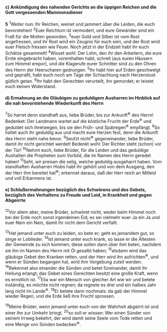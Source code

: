 #### c) Ankündigung des nahenden Gerichts an die üppigen Reichen und die Gott vergessenden Mammonsdiener

__5__
<sup>1</sup>Weiter nun: Ihr Reichen, weinet und jammert über die Leiden, die euch bevorstehen!
<sup>2</sup>Euer Reichtum ist vermodert, und eure Gewänder sind ein Fraß für die Motten geworden,
<sup>3</sup>euer Gold und Silber ist vom Rost angefressen, und ihr Rost wird ein Zeugnis für euch sein, und der Rost wird euer Fleisch fressen wie Feuer. Noch jetzt in der Endzeit habt ihr euch Schätze gesammelt!
<sup>4</sup>Wisset wohl: Der Lohn, den ihr den Arbeitern, die eure Ernte eingebracht haben, vorenthalten habt, schreit (aus euren Häusern zum Himmel empor), und die Klagerufe eurer Schnitter sind zu den Ohren des Herrn der Heerscharen gedrungen.
<sup>5</sup>Ihr habt hier auf Erden geschwelgt und gepraßt, habt euch noch am Tage der Schlachtung nach Herzenslust gütlich getan.
<sup>6</sup>Ihr habt den Gerechten verurteilt, ihn gemordet; er leistet euch keinen Widerstand.

#### d) Ermahnung an die Gläubigen zu geduldigem Ausharren im Hinblick auf die nah bevorstehende Wiederkunft des Herrn

<sup>7</sup>So harret denn standhaft aus, liebe Brüder, bis zur Ankunft<sup title="= Wiederkunft">&#x2732;</sup> des Herrn! Bedenket: Der Landmann wartet auf die köstliche Frucht der Erde<sup title="oder: seines Feldes">&#x2732;</sup> und geduldet sich ihretwegen, bis sie den Früh- und Spätregen<sup title="= Herbst- und Frühlingsregen">&#x2732;</sup> empfängt.
<sup>8</sup>So haltet auch ihr geduldig aus und macht eure Herzen fest, denn die Ankunft des Herrn steht nahe bevor.
<sup>9</sup>Seufzt nicht<sup title="= werdet nicht ungehalten">&#x2732;</sup> gegeneinander, liebe Brüder, damit ihr nicht gerichtet werdet! Bedenkt wohl: Der Richter steht (schon) vor der Tür!
<sup>10</sup>Nehmt euch, liebe Brüder, für die Leiden und das geduldige Aushalten die Propheten zum Vorbild, die im Namen des Herrn geredet haben!
<sup>11</sup>Seht, wir preisen die selig, welche geduldig ausgeharrt haben. Vom standhaften Ausharren Hiobs habt ihr gehört und von dem Ausgang, den der Herr ihm bereitet hat<sup title="Hiob 42,10-17">&#x2732;</sup>; erkennet daraus, daß der Herr reich an Mitleid und voll Erbarmens ist.

#### e) Schlußermahnungen bezüglich des Schwörens und des Gebets, bezüglich des Verhaltens zu Freude und Leid, in Krankheit und gegen Abgeirrte

<sup>12</sup>Vor allem aber, meine Brüder, schwöret nicht, weder beim Himmel noch bei der Erde noch sonst irgendeinen Eid; es sei vielmehr euer Ja ein Ja und euer Nein ein Nein, damit ihr nicht dem Gericht verfallt.

<sup>13</sup>Hat jemand unter euch zu leiden, so bete er; geht es jemandem gut, so singe er Loblieder.
<sup>14</sup>Ist jemand unter euch krank, so lasse er die Ältesten der Gemeinde zu sich kommen; diese sollen dann über ihm beten, nachdem sie ihn im Namen des Herrn mit Öl gesalbt haben;
<sup>15</sup>alsdann wird das gläubige Gebet den Kranken retten, und der Herr wird ihn aufrichten<sup title="= aufstehen lassen">&#x2732;</sup>, und wenn er Sünden begangen hat, wird ihm Vergebung zuteil werden.
<sup>16</sup>Bekennet also einander die Sünden und betet füreinander, damit ihr Heilung erlangt; das Gebet eines Gerechten besitzt eine große Kraft, wenn es ernstlich ist.
<sup>17</sup>Elia war ein Mensch von gleicher Art wie wir und betete inständig, es möchte nicht regnen; da regnete es drei und ein halbes Jahr lang nicht im Lande<sup title="oder: auf Erden">&#x2732;</sup>.
<sup>18</sup>Er betete dann nochmals: da gab der Himmel wieder Regen, und die Erde ließ ihre Frucht sprossen.

<sup>19</sup>Meine Brüder, wenn jemand unter euch von der Wahrheit abgeirrt ist und einer ihn zur Umkehr bringt,
<sup>20</sup>so soll er wissen: Wer einen Sünder von seinem Irrweg bekehrt, der wird damit seine Seele vom Tode retten und eine Menge von Sünden bedecken<sup title="vgl. Spr 10,12; Jes 55,7">&#x2732;</sup>.